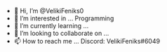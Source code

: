 - 👋 Hi, I’m @VelikiFeniks0
- 👀 I’m interested in ... Programming
- 🌱 I’m currently learning ... 
- 💞️ I’m looking to collaborate on ...
- 📫 How to reach me ... Discord: VelikiFeniks#6049

<!---
VelikiFeniks0/VelikiFeniks0 is a ✨ special ✨ repository because its `README.md` (this file) appears on your GitHub profile.
You can click the Preview link to take a look at your changes.
--->
